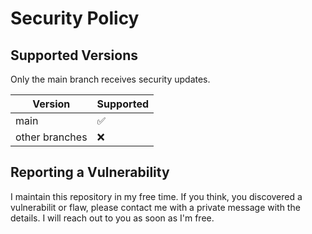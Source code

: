 # Security Policy

## Supported Versions
Only the main branch receives security updates.

| Version | Supported          |
| ------- | ------------------ |
| main    | :white_check_mark: |
| other branches   | :x:                |

## Reporting a Vulnerability

I maintain this repository in my free time.
If you think, you discovered a vulnerabilit or flaw, please contact me with a private message with the details. I will reach out to you as soon as I'm free.
